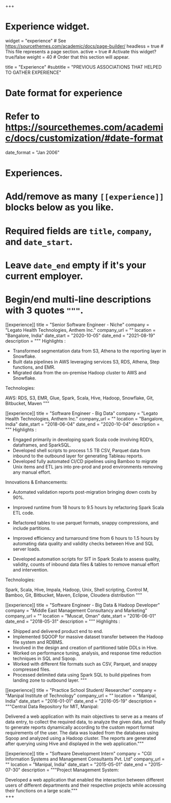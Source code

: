 +++
# Experience widget.
widget = "experience"  # See https://sourcethemes.com/academic/docs/page-builder/
headless = true  # This file represents a page section.
active = true  # Activate this widget? true/false
weight = 40  # Order that this section will appear.

title = "Experience"
#subtitle = "PREVIOUS ASSOCIATIONS THAT HELPED TO GATHER EXPERIENCE"

# Date format for experience
#   Refer to https://sourcethemes.com/academic/docs/customization/#date-format
date_format = "Jan 2006"

# Experiences.
#   Add/remove as many `[[experience]]` blocks below as you like.
#   Required fields are `title`, `company`, and `date_start`.
#   Leave `date_end` empty if it's your current employer.
#   Begin/end multi-line descriptions with 3 quotes `"""`.

[[experience]]
  title = "Senior Software Engineer - Niche"
  company = "Legato Health Technologies, Anthem Inc."
  company_url = ""
  location = "Bangalore, India"
  date_start = "2020-10-05"
  date_end = "2021-08-19"
  description = """ 
  Highlights :
  
* Transformed segmentation data from S3, Athena to the reporting layer in Snowflake.
* Built data pipelines in AWS leveraging services S3, RDS, Athena, Step functions, and EMR.
* Migrated data from the on-premise Hadoop cluster to AWS and Snowflake.

Technologies: 

AWS: RDS, S3, EMR, Glue, Spark, Scala, Hive, Hadoop, Snowflake, Git, Bitbucket, Maven
  """

[[experience]]
  title = "Software Engineer - Big Data"
  company = "Legato Health Technologies, Anthem Inc."
  company_url = ""
  location = "Bangalore, India"
  date_start = "2018-06-04"
  date_end = "2020-10-04"
  description = """
  Highlights :
  
* Engaged primarily in developing spark Scala code involving RDD’s, dataframes, and SparkSQL.
* Developed shell scripts to process 1.5 TB CSV, Parquet data from inbound to the outbound layer for generating Tableau reports.
* Developed fully automated CI/CD pipelines using Bamboo to migrate Unix items and ETL jars into pre-prod and prod environments removing any manual effort.

Innovations & Enhancements:

* Automated validation reports post-migration bringing down costs by 90%.
* Improved runtime from 18 hours to 9.5 hours by refactoring Spark Scala ETL code.
* Refactored tables to use parquet formats, snappy compressions, and include partitions.

* Improved efficiency and turnaround time from 6 hours to 1.5 hours by automating data quality and validity checks between Hive and SQL server loads.

* Developed automation scripts for SIT in Spark Scala to assess quality, validity, counts of inbound data files & tables to remove manual effort and intervention.

Technologies: 

Spark, Scala, Hive, Impala, Hadoop, Unix, Shell scripting, Control M, Bamboo, Git, Bitbucket, Maven, Eclipse, Cloudera distribution
  """

[[experience]]
  title = "Software Engineer - Big Data & Hadoop Developer"
  company = "Middle East Management Consultancy and Marketing"
  company_url = ""
  location = "Muscat, Oman"
  date_start = "2016-06-01"
  date_end = "2018-05-31"
  description = """
Highlights :
* Shipped and delivered product end to end.
* Implemented SQOOP for massive dataset transfer between the Hadoop file system and RDBMS.
* Involved in the design and creation of partitioned table DDLs in Hive.
* Worked on performance tuning, analysis, and response time reduction techniques in SQL and Sqoop.
* Worked with different file formats such as CSV, Parquet, and snappy compressed files.
* Processed delimited data using Spark SQL to build pipelines from landing zone to outbound layer.
  """

[[experience]]
  title = "Practice School Student/ Researcher"
  company = "Manipal Institute of Technology"
  company_url = ""
  location = "Manipal, India"
  date_start = "2016-01-01"
  date_end = "2016-05-19"
  description = """Central Data Repository for MIT, Manipal: 
  
  Delivered a web application with its main objectives to serve as a means of data entry, to collect the required data, to analyze the given data, and finally to generate reports dynamically according to the custom report format requirements of the user. The data was loaded from the databases using Sqoop and analyzed using a Hadoop cluster. The reports are generated after querying using Hive and displayed in the web application."""
  
[[experience]]
  title = "Software Development Intern"
  company = "CGI Information Systems and Management Consultants Pvt. Ltd"
  company_url = ""
  location = "Manipal, India"
  date_start = "2015-05-01"
  date_end = "2015-07-30"
  description = """Project Management System: 
  
  Developed a web application that enabled the interaction between different users of different departments and their respective projects while accessing their functions on a large scale."""  
+++
